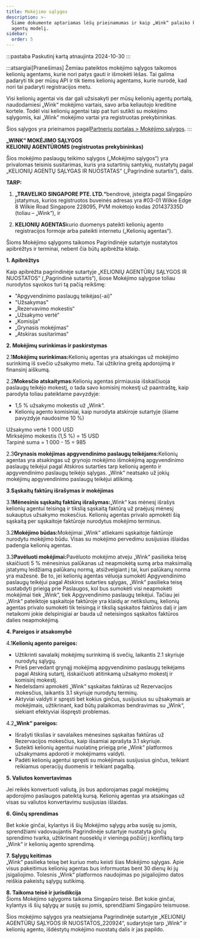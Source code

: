 ```yaml
---
title: Mokėjimo sąlygos
description: >-
  Šiame dokumente aptariamas lėšų prieinamumas ir kaip „Wink“ palaiko kelionių
  agentų modelį.
sidebar:
  order: 5
---
```

:::pastaba
Paskutinį kartą atnaujinta 2024-10-30
:::

:::atsargiai\[Pranešimas]
Žemiau pateiktos mokėjimo sąlygos taikomos kelionių agentams, kurie nori patys gauti ir išmokėti lėšas.
Tai galima padaryti tik per mūsų API ir tik tiems kelionių agentams, kurie nurodė, kad nori tai padaryti registracijos metu.

Visi kelionių agentai vis dar gali užsisakyti per mūsų kelionių agentų portalą, naudodamiesi „Wink“ mokėjimo vartais, savo arba keliautojo kreditine kortele. Todėl visi kelionių agentai taip pat turi sutikti su mokėjimo sąlygomis, kai „Wink“ mokėjimo vartai yra registruotas prekybininkas.

Šios sąlygos yra prieinamos pagal[Partnerių portalas > Mokėjimo sąlygos](/studio/payment-terms).
:::

**„WINK“ MOKĖJIMO SĄLYGOS**\
**KELIONIŲ AGENTŪROMS (registruotas prekybininkas)**

Šios mokėjimo paslaugų teikimo sąlygos („Mokėjimo sąlygos“) yra privalomas teisinis susitarimas, kuris yra sutartinių santykių, nustatytų pagal „KELIONIŲ AGENTŲ SĄLYGAS IR NUOSTATAS“ („Pagrindinė sutartis“), dalis.

**TARP:**

1. **„TRAVELIKO SINGAPORE PTE. LTD.“**&#x62;endrovė, įsteigta pagal Singapūro įstatymus, kurios registruotos buveinės adresas yra #03-01 Wilkie Edge 8 Wilkie Road Singapore 228095, PVM mokėtojo kodas 201437335D (toliau – „Wink“), ir

2. **KELIONIŲ AGENTAS**kurio duomenys pateikti kelionių agento registracijos formoje arba pateikti internetu („Kelionių agentas“).

Šioms Mokėjimo sąlygoms taikomos Pagrindinėje sutartyje nustatytos apibrėžtys ir terminai, nebent čia būtų apibrėžta kitaip.

**1. Apibrėžtys**

Kaip apibrėžta pagrindinėje sutartyje „KELIONIŲ AGENTŪRŲ SĄLYGOS IR NUOSTATOS“ („Pagrindinė sutartis“), šiose Mokėjimo sąlygose toliau nurodytos sąvokos turi tą pačią reikšmę:

* "Apgyvendinimo paslaugų teikėjas(-ai)"
* "Užsakymas"
* „Rezervavimo mokestis“
* „Užsakymo vertė“
* „Komisija“
* „Grynasis mokėjimas“
* „Atskiras susitarimas“

**2. Mokėjimų surinkimas ir paskirstymas**

2.1**Mokėjimų surinkimas:**&#x4B;elionių agentas yra atsakingas už mokėjimo surinkimą iš svečio užsakymo metu. Tai užtikrina greitą apdorojimą ir finansinį aiškumą.

2.2**Mokesčio atskaitymas:**&#x4B;elionių agentas pirmiausia išskaičiuoja paslaugų teikėjo mokestį, o tada savo komisinį mokestį už paantraštę, kaip parodyta toliau pateiktame pavyzdyje:

* 1,5 % užsakymo mokestis už „Wink“.
* Kelionių agento komisiniai, kaip nurodyta atskiroje sutartyje (šiame pavyzdyje naudosime 10 %)

Užsakymo vertė 1 000 USD\
Mirksėjimo mokestis (1,5 %) = 15 USD\
Tarpinė suma = 1 000 - 15 = 985

2.3**Grynasis mokėjimas apgyvendinimo paslaugų teikėjams:**&#x4B;elionių agentas yra atsakingas už grynojo mokėjimo išmokėjimą apgyvendinimo paslaugų teikėjui pagal Atskiros sutarties tarp kelionių agento ir apgyvendinimo paslaugų teikėjo sąlygas. „Wink“ neatsako už jokių mokėjimų apgyvendinimo paslaugų teikėjui atlikimą.

**3**.**Sąskaitų faktūrų išrašymas ir mokėjimas**

3.1**Mėnesinis sąskaitų faktūrų išrašymas:**„Wink“ kas mėnesį išrašys kelionių agentui teisingą ir tikslią sąskaitą faktūrą už praėjusį mėnesį sukauptus užsakymo mokesčius. Kelionių agentas privalo apmokėti šią sąskaitą per sąskaitoje faktūroje nurodytus mokėjimo terminus.

3.2**Mokėjimo būdas:**&#x4D;okėjimai „Wink“ atliekami sąskaitoje faktūroje nurodytu mokėjimo būdu. Visas su mokėjimo pervedimu susijusias išlaidas padengia kelionių agentas.

3.3**Pavėluoti mokėjimai:**&#x50;avėluoto mokėjimo atveju „Wink“ pasilieka teisę skaičiuoti 5 % mėnesinius palūkanas už neapmokėtą sumą arba maksimalią įstatymų leidžiamą palūkanų normą, atsižvelgiant į tai, kuri palūkanų norma yra mažesnė. Be to, jei kelionių agentas vėluoja sumokėti Apgyvendinimo paslaugų teikėjui pagal Atskiros sutarties sąlygas, „Wink“ pasilieka teisę sustabdyti prieigą prie Paslaugos, kol bus sumokėti visi neapmokėti mokėjimai tiek „Wink“, tiek Apgyvendinimo paslaugų teikėjui. Tačiau jei „Wink“ pateiktoje sąskaitoje faktūroje yra klaidų ar netikslumų, kelionių agentas privalo sumokėti tik teisingą ir tikslią sąskaitos faktūros dalį ir jam netaikomi jokie delspinigiai ar bauda už neteisingos sąskaitos faktūros dalies neapmokėjimą.

**4. Pareigos ir atsakomybė**

4.1**Kelionių agento pareigos:**

* Užtikrinti savalaikį mokėjimų surinkimą iš svečių, laikantis 2.1 skyriuje nurodytų sąlygų.
* Prieš pervedant grynąjį mokėjimą apgyvendinimo paslaugų teikėjams pagal Atskirą sutartį, išskaičiuoti atitinkamą užsakymo mokestį ir komisinį mokestį.
* Nedelsdami apmokėti „Wink“ sąskaitas faktūras už Rezervacijos mokesčius, laikantis 3.1 skyriuje nurodytų terminų.
* Aktyviai valdyti ir spręsti bet kokius ginčus, susijusius su užsakymais ar mokėjimais, užtikrinant, kad būtų palaikomas bendravimas su „Wink“, siekiant efektyviai išspręsti problemas.

4.&#x32;**„Wink“ pareigos:**

* Išrašyti tikslias ir savalaikes mėnesines sąskaitas faktūras už Rezervacijos mokesčius, kaip išsamiai aprašyta 3.1 skyriuje.
* Suteikti kelionių agentui nuolatinę prieigą prie „Wink“ platformos užsakymams apdoroti ir mokėjimams valdyti.
* Padėti kelionių agentui spręsti su mokėjimais susijusius ginčus, teikiant reikiamus operacijų duomenis ir teikiant pagalbą.

**5. Valiutos konvertavimas**

Jei reikės konvertuoti valiutą, jis bus apdorojamas pagal mokėjimų apdorojimo paslaugos pateiktą kursą. Kelionių agentas yra atsakingas už visas su valiutos konvertavimu susijusias išlaidas.

**6. Ginčų sprendimas**

Bet kokie ginčai, kylantys iš šių Mokėjimo sąlygų arba susiję su jomis, sprendžiami vadovaujantis Pagrindinėje sutartyje nustatyta ginčų sprendimo tvarka, užtikrinant nuoseklų ir vieningą požiūrį į konfliktų tarp „Wink“ ir kelionių agento sprendimą.

**7. Sąlygų keitimas**\
„Wink“ pasilieka teisę bet kuriuo metu keisti šias Mokėjimo sąlygas. Apie visus pakeitimus kelionių agentas bus informuotas bent 30 dienų iki jų įsigaliojimo. Tolesnis „Wink“ platformos naudojimas po įsigaliojimo datos reiškia pakeistų sąlygų sutikimą.

**8. Taikoma teisė ir jurisdikcija**\
Šioms Mokėjimo sąlygoms taikoma Singapūro teisė. Bet kokie ginčai, kylantys iš šių sąlygų ar susiję su jomis, sprendžiami Singapūro teismuose.

Šios mokėjimo sąlygos yra neatsiejama Pagrindinėje sutartyje „KELIONIŲ AGENTŪRŲ SĄLYGOS IR NUOSTATOS\_220924“, sudarytoje tarp „Wink“ ir kelionių agento, išdėstytų mokėjimo nuostatų dalis ir jas papildo.

